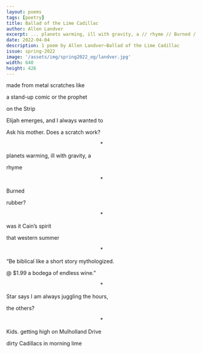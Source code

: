 ```yaml
---
layout: poems
tags: [poetry]
title: Ballad of the Lime Cadillac
author: Allen Landver
excerpt: ... planets warming, ill with gravity, a // rhyme // Burned / rubber? // was it Cain’s spirit / that western summer ...
date: 2022-04-04
description: 1 poem by Allen Landver—Ballad of the Lime Cadillac
issue: spring-2022
image: '/assets/img/spring2022_og/landver.jpg'
width: 640
height: 426
---
```



<div class="stanza">
<p class="poemline">made from metal scratches like</p>
<p class="poemline">a stand-up comic or the prophet</p>
<p class="poemline">on the Strip</p>
<p class="poemline">Elijah emerges, and I always wanted to</p>
<p class="poemline">Ask his mother. Does a scratch work?</p>
</div>


<p style="text-align:center;"> *</p>


<div class="stanza">
<p class="poemline">planets warming, ill with gravity, a</p>
<p class="poemline">rhyme</p>
</div>

<p style="text-align:center;"> *</p>

<div class="stanza">
<p class="poemline">Burned</p>
<p class="poemline">rubber?</p>
</div>

<p style="text-align:center;"> *</p>

<div class="stanza">
<p class="poemline">was it Cain’s spirit</p>
<p class="poemline">that western summer</p>
</div>

<p style="text-align:center;"> *</p>

<div class="stanza">
<p class="poemline">“Be biblical like a short story mythologized.</p>
<p class="poemline">@ $1.99 a bodega of endless wine.”</p>
</div>

<p style="text-align:center;"> *</p>

<div class="stanza">
<p class="poemline">Star says I am always juggling the hours,</p>
<p class="poemline">the others?</p>
</div>

<p style="text-align:center;"> *</p>

<div class="stanza">
<p class="poemline">Kids. getting high on Mulholland Drive</p>
<p class="poemline">dirty Cadillacs in morning lime</p>
</div>